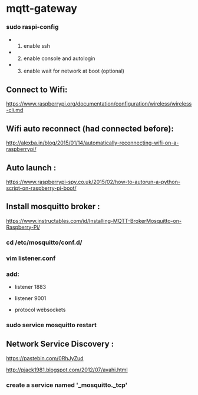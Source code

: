 # mqtt-gateway

### sudo raspi-config

- 1. enable ssh

- 2. enable console and autologin

- 3. enable wait for network at boot (optional)

## Connect to Wifi:

https://www.raspberrypi.org/documentation/configuration/wireless/wireless-cli.md

## Wifi auto reconnect (had connected before):

http://alexba.in/blog/2015/01/14/automatically-reconnecting-wifi-on-a-raspberrypi/

## Auto launch :

https://www.raspberrypi-spy.co.uk/2015/02/how-to-autorun-a-python-script-on-raspberry-pi-boot/

## Install mosquitto broker :

https://www.instructables.com/id/Installing-MQTT-BrokerMosquitto-on-Raspberry-Pi/

### cd /etc/mosquitto/conf.d/

### vim listener.conf

### add:

- listener 1883

- listener 9001

- protocol websockets

### sudo service mosquitto restart

## Network Service Discovery :

https://pastebin.com/0RhJyZud

http://pjack1981.blogspot.com/2012/07/avahi.html

### create a service named '_mosquitto._tcp'
